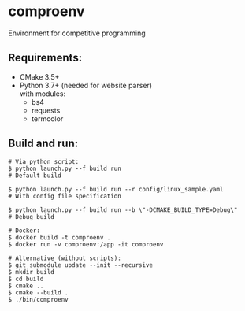 # comproenv
Environment for competitive programming

## Requirements:
- CMake 3.5+
- Python 3.7+ (needed for website parser)  
  with modules:
  - bs4
  - requests
  - termcolor

## Build and run:

```console
# Via python script:
$ python launch.py --f build run                                         # Default build

$ python launch.py --f build run --r config/linux_sample.yaml            # With config file specification

$ python launch.py --f build run --b \"-DCMAKE_BUILD_TYPE=Debug\"        # Debug build

# Docker:
$ docker build -t comproenv .
$ docker run -v comproenv:/app -it comproenv

# Alternative (without scripts):
$ git submodule update --init --recursive
$ mkdir build
$ cd build
$ cmake ..
$ cmake --build .
$ ./bin/comproenv
```
